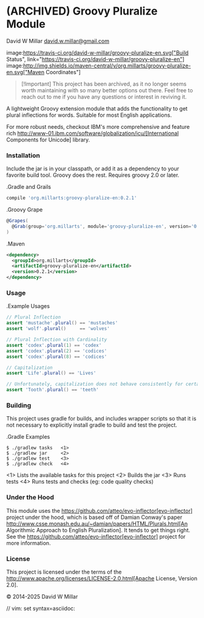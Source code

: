 # (ARCHIVED) Groovy Pluralize Module
David W Millar <david.w.millar@gmail.com>

image:https://travis-ci.org/david-w-millar/groovy-pluralize-en.svg["Build Status", link="https://travis-ci.org/david-w-millar/groovy-pluralize-en"]
image:http://img.shields.io/maven-central/v/org.millarts/groovy-pluralize-en.svg["Maven Coordinates"]


> [!Important] This project has been archived, as it no longer seems worth maintaining with so many better options out there. Feel free to reach out to me if you have any questions or interest in reviving it.


A lightweight Groovy extension module that adds the functionality
to get plural inflections for words. Suitable for most English applications.

For more robust needs, checkout IBM's more comprehensive and feature rich
http://www-01.ibm.com/software/globalization/icu/[International Components for Unicode] library.


### Installation

Include the jar is in your classpath, or add it as a dependency to your favorite build tool.
Groovy does the rest.
Requires groovy 2.0 or later.


.Gradle and Grails
```groovy
compile 'org.millarts:groovy-pluralize-en:0.2.1'
```

.Groovy Grape
```groovy
@Grapes(
  @Grab(group='org.millarts', module='groovy-pluralize-en', version='0.2.1')
)
```

.Maven
```xml
<dependency>
  <groupId>org.millarts</groupId>
  <artifactId>groovy-pluralize-en</artifactId>
  <version>0.2.1</version>
</dependency>
```

### Usage

.Example Usages
```groovy
// Plural Inflection
assert 'mustache'.plural() == 'mustaches'
assert 'wolf'.plural()     == 'wolves'

// Plural Inflection with Cardinality
assert 'codex'.plural(1) == 'codex'
assert 'codex'.plural(2) == 'codices'
assert 'codex'.plural(8) == 'codices'

// Capitalization
assert 'Life'.plural() == 'Lives'

// Unfortunately, capitalization does not behave consistently for certain words. EG:
assert 'Tooth'.plural() == 'teeth'
```


### Building

This project uses gradle for builds, and includes wrapper scripts
so that it is not necessary to explicitly install gradle to build and test the project.

.Gradle Examples
```shell
$ ./gradlew tasks   <1>
$ ./gradlew jar     <2>
$ ./gradlew test    <3>
$ ./gradlew check   <4>
```
<1> Lists the available tasks for this project
<2> Builds the jar
<3> Runs tests
<4> Runs tests and checks (eg: code quality checks)

### Under the Hood

This module uses the https://github.com/atteo/evo-inflector[evo-inflector] project
under the hood, which is based off of Damian Conway's paper
http://www.csse.monash.edu.au/~damian/papers/HTML/Plurals.html[An Algorithmic Approach to English Pluralization].
It tends to get things right. See the https://github.com/atteo/evo-inflector[evo-inflector] project for more information.


### License

This project is licensed under the terms of the
http://www.apache.org/licenses/LICENSE-2.0.html[Apache License, Version 2.0].

&copy; 2014-2025 David W Millar

// vim: set syntax=asciidoc:
